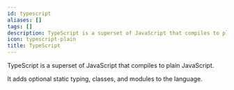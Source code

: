 ```yaml
---
id: typescript
aliases: []
tags: []
description: TypeScript is a superset of JavaScript that compiles to plain JavaScript.
icon: typescript-plain
title: TypeScript
---
```


TypeScript is a superset of JavaScript that compiles to plain JavaScript.

It adds optional static typing, classes, and modules to the language.
